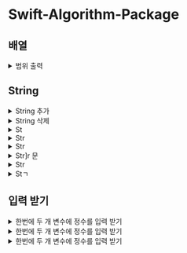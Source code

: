 # Swift-Algorithm-Package


## 배열

<details><summary>범위 출력</summary>

~~~

~~~

</details>

## String

<details><summary>String 추가</summary>

~~~

~~~

</details>

<details><summary>String 삭제</summary>

~~~

~~~

</details>

<details><summary>St</summary>

~~~

~~~

</details>

<details><summary>Str</summary>

~~~

~~~

</details>

<details><summary>Str</summary>

~~~

~~~

</details>

<details><summary>Str]r 문</summary>

~~~

~~~

</details>

<details><summary>Str</summary>

~~~

~~~

</details>

<details><summary>Stㄱ</summary>

~~~

~~~

</details>

## 입력 받기

<details><summary>한번에 두 개 변수에 정수를 입력 받기</summary>
  
  ~~~
  var input = readLine()!.split(separator: " ").map { Int($0)! }
var n = input[0]
var k = input[1]
  ~~~
  
 </details>
  
 <details><summary>한번에 두 개 변수에 정수를 입력 받기</summary>
  
  ~~~

  ~~~
 </details>
    
 <details><summary>한번에 두 개 변수에 정수를 입력 받기</summary>
  
  ~~~
    var nm: Array<String> = []
    var n: Int
    var m: Int
    nm = readLine()!.components(separatedBy: " ")
    n = Int(nm[0])!
    m = Int(nm[1])!
  ~~~

</details>
